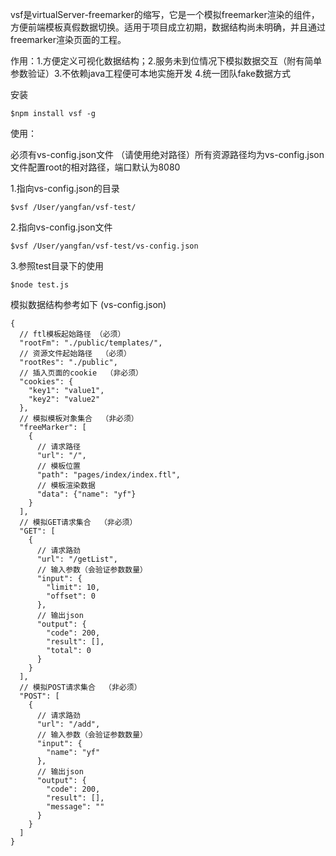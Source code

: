 vsf是virtualServer-freemarker的缩写，它是一个模拟freemarker渲染的组件，方便前端模板真假数据切换。适用于项目成立初期，数据结构尚未明确，并且通过freemarker渲染页面的工程。

作用：1.方便定义可视化数据结构；2.服务未到位情况下模拟数据交互（附有简单参数验证）3.不依赖java工程便可本地实施开发 4.统一团队fake数据方式 

安装

```
$npm install vsf -g
```

使用：

必须有vs-config.json文件 （请使用绝对路径）所有资源路径均为vs-config.json文件配置root的相对路径，端口默认为8080



1.指向vs-config.json的目录
```
$vsf /User/yangfan/vsf-test/
```
2.指向vs-config.json文件
```
$vsf /User/yangfan/vsf-test/vs-config.json
```
3.参照test目录下的使用
```
$node test.js
```
模拟数据结构参考如下  (vs-config.json)

```
{ 
  // ftl模板起始路径 （必须）
  "rootFm": "./public/templates/",
  // 资源文件起始路径  （必须）
  "rootRes": "./public",
  // 插入页面的cookie  （非必须）
  "cookies": {
    "key1": "value1",
    "key2": "value2"
  },
  // 模拟模板对象集合  （非必须）
  "freeMarker": [
    {
      // 请求路径
      "url": "/",
      // 模板位置
      "path": "pages/index/index.ftl",
      // 模板渲染数据
      "data": {"name": "yf"}
    }
  ],
  // 模拟GET请求集合  （非必须）
  "GET": [
    {
      // 请求路劲
      "url": "/getList",
      // 输入参数（会验证参数数量）
      "input": {
        "limit": 10,
        "offset": 0
      },
      // 输出json
      "output": {
        "code": 200,
        "result": [],
        "total": 0
      }
    }
  ],
  // 模拟POST请求集合  （非必须）
  "POST": [
    {
      // 请求路劲
      "url": "/add",
      // 输入参数（会验证参数数量）
      "input": {
        "name": "yf"
      },
      // 输出json
      "output": {
        "code": 200,
        "result": [],
        "message": ""
      }
    }
  ]
}
```


